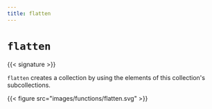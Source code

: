 ```yaml
---
title: flatten
---
```


# `flatten`

{{< signature >}}

`flatten` creates a collection by using the elements of this collection's subcollections.

{{< figure src="images/functions/flatten.svg" >}}
